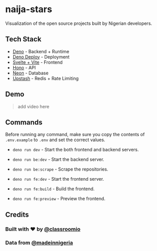 # naija-stars

Visualization of the open source projects built by Nigerian developers.

## Tech Stack

- [Deno](https://deno.com/) - Backend + Runtime
- [Deno Deploy](https://deno.com/deploy) - Deployment
- [Svelte + Vite](https://svelte.dev/) - Frontend
- [Hono](https://hono.dev/) - API
- [Neon](https://neon.tech/) - Database
- [Upstash](https://upstash.com/) - Redis + Rate Limiting

## Demo

> add video here

## Commands

Before running any command, make sure you copy the contents of `.env.example` to `.env` and set the correct values.

- `deno run dev` - Start the both frontend and backend servers.

- `deno run be:dev` - Start the backend server.
- `deno run be:scrape` - Scrape the repositories.

- `deno run fe:dev` - Start the frontend server.
- `deno run fe:build` - Build the frontend.
- `deno run fe:preview` - Preview the frontend.

## Credits

### Built with ❤️ by [@classroomio](https://github.com/classroomio)

### Data from [@madeinnigeria](https://github.com/acekyd/made-in-nigeria)
